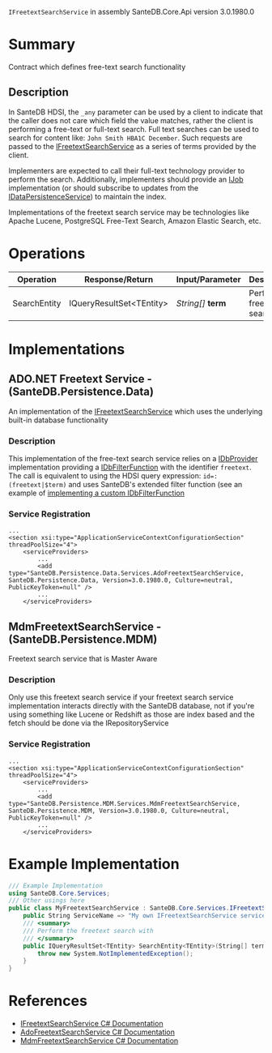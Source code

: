 `IFreetextSearchService` in assembly SanteDB.Core.Api version 3.0.1980.0

# Summary
Contract which defines free-text search functionality

## Description
In SanteDB HDSI, the ```_any``` parameter can be used by a client to indicate that the caller does not
            care which field the value matches, rather the client is performing a free-text or full-text search. Full text
            searches can be used to search for content like: ```John Smith HBA1C December```. Such requests are passed
            to the [IFreetextSearchService](http://santesuite.org/assets/doc/net/html/T_SanteDB_Core_Services_IFreetextSearchService.htm) as a series of terms provided by the client.

Implementers are expected to call their full-text technology provider to perform the search. Additionally, 
            implementers should provide an [IJob](http://santesuite.org/assets/doc/net/html/T_SanteDB_Core_Jobs_IJob.htm) implementation (or should subscribe to updates from the [IDataPersistenceService](http://santesuite.org/assets/doc/net/html/T_SanteDB_Core_Services_IDataPersistenceService.htm))
            to maintain the index.

Implementations of the freetext search service may be technologies like Apache Lucene, PostgreSQL Free-Text Search, Amazon Elastic Search, etc.

# Operations

|Operation|Response/Return|Input/Parameter|Description|
|-|-|-|-|
|SearchEntity|IQueryResultSet&lt;TEntity>|*String[]* **term**|Perform the freetext search with|

# Implementations


## ADO.NET Freetext Service - (SanteDB.Persistence.Data)
An implementation of the [IFreetextSearchService](http://santesuite.org/assets/doc/net/html/T_SanteDB_Core_Services_IFreetextSearchService.htm) which uses the underlying built-in database functionality
### Description
This implementation of the free-text search service relies on a [IDbProvider](http://santesuite.org/assets/doc/net/html/T_SanteDB_OrmLite_Providers_IDbProvider.htm) implementation 
            providing a [IDbFilterFunction](http://santesuite.org/assets/doc/net/html/T_SanteDB_OrmLite_Providers_IDbFilterFunction.htm) with the identifier ```freetext```. The call is equivalent to using the 
            HDSI query expression: ```id=:(freetext|$term)``` and uses SanteDB's extended filter function (see an example
            of [implementing a custom IDbFilterFunction](https://help.santesuite.org/developers/server-plugins/custom-algorithms#implementing-custom-idbfilterfunction)

### Service Registration
```markup
...
<section xsi:type="ApplicationServiceContextConfigurationSection" threadPoolSize="4">
	<serviceProviders>
		...
		<add type="SanteDB.Persistence.Data.Services.AdoFreetextSearchService, SanteDB.Persistence.Data, Version=3.0.1980.0, Culture=neutral, PublicKeyToken=null" />
		...
	</serviceProviders>
```

## MdmFreetextSearchService - (SanteDB.Persistence.MDM)
Freetext search service that is Master Aware
### Description
Only use this freetext search service if your freetext search service implementation interacts directly with the
            SanteDB database, not if you're using something like Lucene or Redshift as those are index based and the fetch should
            be done via the IRepositoryService

### Service Registration
```markup
...
<section xsi:type="ApplicationServiceContextConfigurationSection" threadPoolSize="4">
	<serviceProviders>
		...
		<add type="SanteDB.Persistence.MDM.Services.MdmFreetextSearchService, SanteDB.Persistence.MDM, Version=3.0.1980.0, Culture=neutral, PublicKeyToken=null" />
		...
	</serviceProviders>
```
# Example Implementation
```csharp
/// Example Implementation
using SanteDB.Core.Services;
/// Other usings here
public class MyFreetextSearchService : SanteDB.Core.Services.IFreetextSearchService { 
	public String ServiceName => "My own IFreetextSearchService service";
	/// <summary>
	/// Perform the freetext search with
	/// </summary>
	public IQueryResultSet<TEntity> SearchEntity<TEntity>(String[] term){
		throw new System.NotImplementedException();
	}
}
```

# References

* [IFreetextSearchService C# Documentation](http://santesuite.org/assets/doc/net/html/T_SanteDB_Core_Services_IFreetextSearchService.htm)
* [AdoFreetextSearchService C# Documentation](http://santesuite.org/assets/doc/net/html/T_SanteDB_Persistence_Data_Services_AdoFreetextSearchService.htm)
* [MdmFreetextSearchService C# Documentation](http://santesuite.org/assets/doc/net/html/T_SanteDB_Persistence_MDM_Services_MdmFreetextSearchService.htm)
